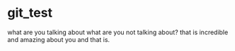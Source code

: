 # git_test

what are you talking about
what are you not talking about? that is incredible and amazing about you and that is.